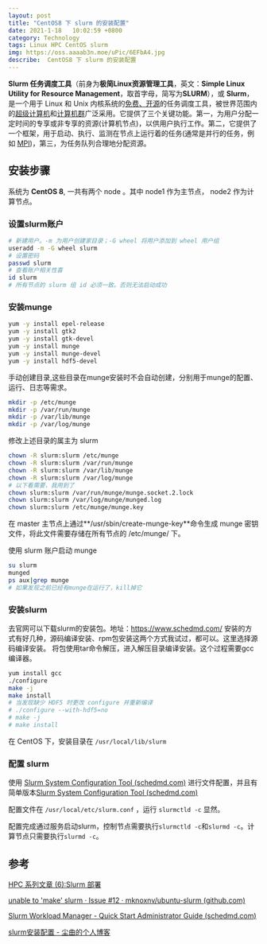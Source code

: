 ```yaml
---
layout: post
title: "CentOS8 下 slurm 的安装配置"
date: 2021-1-18   10:02:59 +0800
category: Technology
tags: Linux HPC CentOS slurm 
img: https://oss.aaaab3n.moe/uPic/6EFbA4.jpg
describe:  CentOS8 下 slurm 的安装配置
---
```




**Slurm 任务调度工具**（前身为**极简Linux资源管理工具**，英文：**Simple Linux Utility for Resource Management**，取首字母，简写为**SLURM**），或 **Slurm**，是一个用于 Linux 和 Unix 内核系统的[免费、开源](https://zh.wikipedia.org/wiki/自由及开放源代码软件)的任务调度工具，被世界范围内的[超级计算机](https://zh.wikipedia.org/wiki/超级计算机)和[计算机群](https://zh.wikipedia.org/wiki/计算机集群)广泛采用。它提供了三个关键功能。第一，为用户分配一定时间的专享或非专享的资源(计算机节点)，以供用户执行工作。第二，它提供了一个框架，用于启动、执行、监测在节点上运行着的任务(通常是并行的任务，例如 [MPI](https://zh.wikipedia.org/wiki/訊息傳遞介面))，第三，为任务队列合理地分配资源。



## 安装步骤

系统为 **CentOS 8**, 一共有两个 node 。其中 node1 作为主节点， node2 作为计算节点。



### 设置slurm账户

```bash
# 新建用户。-m 为用户创建家目录；-G wheel 将用户添加到 wheel 用户组
useradd -m -G wheel slurm
# 设置密码
passwd slurm
# 查看账户相关性喜
id slurm
# 所有节点的 slurm 组 id 必须一致。否则无法启动成功
```



### **安装munge**

```bash
yum -y install epel-release
yum -y install gtk2
yum -y install gtk-devel
yum -y install munge
yum -y install munge-devel
yum -y install hdf5-devel
```



手动创建目录,这些目录在munge安装时不会自动创建，分别用于munge的配置、运行、日志等需求。

```bash
mkdir -p /etc/munge
mkdir -p /var/run/munge
mkdir -p /var/lib/munge
mkdir -p /var/log/munge
```

修改上述目录的属主为 slurm

```bash
chown -R slurm:slurm /etc/munge
chown -R slurm:slurm /var/run/munge
chown -R slurm:slurm /var/lib/munge
chown -R slurm:slurm /var/log/munge
# 以下看需要，我用到了
chown slurm:slurm /var/run/munge/munge.socket.2.lock
chown slurm:slurm /var/log/munge/munged.log
chown slurm:slurm /etc/munge/munge.key
```

在 master 主节点上通过**/usr/sbin/create-munge-key**命令生成 munge 密钥文件，将此文件需要存储在所有节点的 /etc/munge/ 下。

使用 slurm 账户启动 munge

```bash
su slurm
munged
ps aux|grep munge
# 如果发现之前已经有munge在运行了，kill掉它
```



### **安装slurm**

去官网可以下载slurm的安装包。地址：https://www.schedmd.com/
安装的方式有好几种，源码编译安装、rpm包安装这两个方式我试过，都可以。这里选择源码编译安装。
将包使用tar命令解压，进入解压目录编译安装。这个过程需要gcc编译器。

```bash
yum install gcc
./configure
make -j
make install
# 当发现缺少 HDF5 时更改 configure 并重新编译
# ./configure --with-hdf5=no
# make -j
# make install
```

在 CentOS 下，安装目录在 `/usr/local/lib/slurm`



### 配置 slurm

使用 [Slurm System Configuration Tool (schedmd.com)](https://slurm.schedmd.com/configurator.html) 进行文件配置，并且有简单版本[Slurm System Configuration Tool (schedmd.com)](https://slurm.schedmd.com/configurator.easy.html)

配置文件在 `/usr/local/etc/slurm.conf` ，运行 `slurmctld -c` 显然。



配置完成通过服务启动slurm，控制节点需要执行`slurmctld -c`和`slurmd -c`。计算节点只需要执行`slurmd -c`。 

## 参考

[HPC 系列文章 (6):Slurm 部署](http://blog.zxh.site/2018/08/26/HPC-series-6-setup-slurm/#more)

[unable to 'make' slurm · Issue #12 · mknoxnv/ubuntu-slurm (github.com)](https://github.com/mknoxnv/ubuntu-slurm/issues/12)

[Slurm Workload Manager - Quick Start Administrator Guide (schedmd.com)](https://slurm.schedmd.com/quickstart_admin.html)

[slurm安装配置 - 尘曲的个人博客 ](http://zhangcheng.fun/2018/06/14/slurm安装配置/)

 


